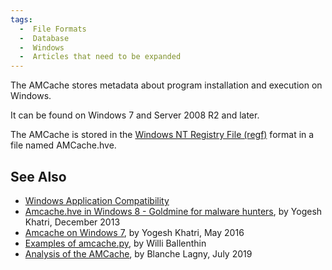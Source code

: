 ```yaml
---
tags:
  -  File Formats
  -  Database
  -  Windows 
  -  Articles that need to be expanded
---
```

The AMCache stores metadata about program installation and
execution on Windows.

It can be found on Windows 7 and Server 2008 R2 and later.

The AMCache is stored in the [Windows NT Registry File
(regf)](windows_nt_registry_file_(regf).md) format in a file
named AMCache.hve.

## See Also

- [Windows Application
  Compatibility](windows_application_compatibility.md)
- [Amcache.hve in Windows 8 - Goldmine for malware
  hunters](http://www.swiftforensics.com/2013/12/amcachehve-in-windows-8-goldmine-for.html),
  by Yogesh Khatri, December 2013
- [Amcache on Windows
  7](http://www.swiftforensics.com/2016/05/amcache-on-windows-7.html),
  by Yogesh Khatri, May 2016
- [Examples of
  amcache.py](https://gist.github.com/williballenthin/ee512eacb672320f2df5),
  by Willi Ballenthin
- [Analysis of the
  AMCache](https://www.ssi.gouv.fr/uploads/2019/01/anssi-coriin_2019-analysis_amcache.pdf),
  by Blanche Lagny, July 2019

